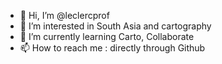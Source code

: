 - 👋 Hi, I’m @leclercprof
- 👀 I’m interested in South Asia and cartography
- 🌱 I’m currently learning Carto, Collaborate
- 📫 How to reach me : directly through Github

<!---
leclercprof/leclercprof is a ✨ special ✨ repository because its `README.md` (this file) appears on your GitHub profile.
You can click the Preview link to take a look at your changes.
--->
